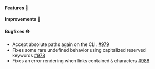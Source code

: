 #### Features 🚀

#### Improvements 🧹

#### Bugfixes ⛑️

- Accept absolute paths again on the CLI. [#979](https://github.com/terrastruct/d2/pull/979)
- Fixes some rare undefined behavior using capitalized reserved keywords [#978](https://github.com/terrastruct/d2/pull/978)
- Fixes an error rendering when links contained `&` characters [#988](https://github.com/terrastruct/d2/pull/988)
